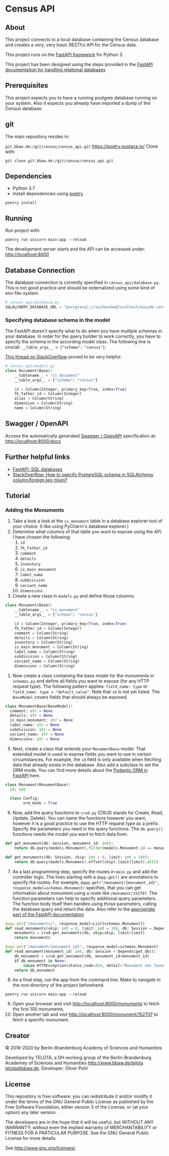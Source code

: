 # Census API

## About

This project connects to a local database containing the Census database and creates a very, very basic RESTful API for the Census data.

This project runs on the [FastAPI framework](https://fastapi.tiangolo.com/) for Python 3.

This project has been designed using the steps provided in the [FastAPI documentation for handling relational databases](https://fastapi.tiangolo.com/tutorial/sql-databases/)

## Prerequisites

This project expects you to have a running postgres database running on your system. Also it expects you already have imported a dump of the Census database.

## git

The main repository resides in:

`git.bbaw.de:/git/census/census_api.git`
https://poetry.eustace.io/
Clone with:

```console
git clone git.bbaw.de:/git/census/census_api.git
```

## Dependencies

* Python 3.7
* Install dependencies using [poetry](https://poetry.eustace.io/)

```console
poetry install
```

## Running

Run project with:

```console
poetry run uvicorn main:app --reload
```

The development server starts and the API can be accessed under: [http://localhost:8000](http://localhost:8000)

## Database Connection

The database connection is currently specified in `census_api/database.py`. This is not good practice and should be externalized using some kind of env-file-system.

```python
# census_api/database.py
SQLALCHEMY_DATABASE_URL = "postgresql://suchmaske@localhost/easydb-census"
```

### Specifying database schema in the model

The FastAPI doesn't specify what to do when you have multiple schemas in your database. In order for the query builder to work correctly, you have to specify the schema in the according model class. The following line is crucial: `__table_args__ = {"schema": "census"}`.

[This thread on StackOverflow](https://stackoverflow.com/questions/27003515/how-to-specify-postgresql-schema-in-sqlalchemy-column-foreign-key-mixin) proved to be very helpful.

```python
# census_api/models.py
class Document(Base):
    __tablename__ = "cs_document"
    __table_args__ = {"schema": "census"}

    id = Column(Integer, primary_key=True, index=True)
    fk_father_id = Column(Integer)
    alias = Column(String)
    dimension = Column(String)
    name = Column(String)
```

## Swagger / OpenAPI

Access the automatically generated [Swagger / OpenAPI](https://swagger.io/) specification at: [http://localhost:8000/docs](http://localhost:8000/docs)

## Further helpful links

* [FastAPI: SQL databases](https://fastapi.tiangolo.com/tutorial/sql-databases/)
* [StackOverflow: How to specify PostgreSQL schema in SQLAlchemy column/foreign key mixin?](https://stackoverflow.com/questions/27003515/how-to-specify-postgresql-schema-in-sqlalchemy-column-foreign-key-mixin)

## Tutorial

### Adding the Monuments

1. Take a look a look at the `cs_monument` table in a database explorer tool of your choice. (I like using PyCharm's database explorer.)
2. Determine what columns of that table you want to expose using the API. I have chosen the following:
   1. `id`
   2. `fk_father_id`
   3. `comment`
   4. `details`
   5. `inventory`
   6. `is_main_monument`
   7. `label_name`
   8. `subdivision`
   9. `variant_name`
   10. `dimensions`
3. Create a new class in `models.py` and define those columns:
```python
class Monument(Base):
    __tablename__ = "cs_monument"
    __table_args__ = {"schema": "census"}

    id = Column(Integer, primary_key=True, index=True)
    fk_father_id = Column(Integer)
    comment = Column(String)
    details = Column(String)
    inventory = Column(String)
    is_main_monument = Column(String)
    label_name = Column(String)
    subdivision = Column(String)
    variant_name = Column(String)
    dimensions = Column(String)
```
1. Now create a class containing the base model for the monuments in `schemas.py` and define all fields you want to expose (for any HTTP request type). The following pattern applies: `field_name: type` or `field_name: type = "default_value"`. Note that `id` is not yet listed. The `BaseModel` covers fields that should always be exposed.
```python
class MonumentBase(BaseModel):
  comment: str = None
  details: str = None
  is_main_monument: str = None
  label_name: str = None
  subdivision: str = None
  variant_name: str = None
  dimensions: str = None
```
5. Next, create a class that extends your `MonumentBase` model. That extended model is used to expose fields you want to use in certain circumstances. For example, the `id` field is only available when fetching data that already exists in the database. Also add a subclass to set the ORM mode. You can find more details about the [Pydantic ORM in FastAPI](https://fastapi.tiangolo.com/tutorial/sql-databases/#use-pydantics-orm_mode) here.
```python
class Monument(MonumentBase):
  id: int

  class Config:
        orm_mode = True
```
6. Now, add the query functions to `crud.py` (CRUD stands for Create, Read, Update, Delete). You can name the functions however you want, however it is a good practice to use the HTTP request type as a prefix. Specify the parameters you need in the query functions. The `db.query()` functions needs the model you want to fetch data from.
```python
def get_monument(db: Session, monument_id: int):
    return db.query(models.Monument).filter(models.Monument.id == monument_id).first()

def get_monuments(db: Session, skip: int = 0, limit: int = 100):
    return db.query(models.Monument).offset(skip).limit(limit).all()
```
7. As a last programming step, specify the routes in `main.py` and add the controller logic. The lines starting with a `@app.get()` are annotations to specify the routes. For example, `@app.get("/monument/{monument_id}", response_model=schemas.Monument)` specifies, that you can get information about monument using a route like `/monument/152707`. The function parameters can help to specify additional query parameters. The function body itself then handles using those parameters, calling the database query and return the data. Also refer to the [appropriate part of the FastAPI documentation](https://fastapi.tiangolo.com/tutorial/sql-databases/#create-your-fastapi-path-operations)
```python
@app.get("/monuments/", response_model=List[schemas.Monument])
def read_monuments(skip: int = 0, limit: int = 100, db: Session = Depends(get_db)):
    monuments = crud.get_monuments(db, skip=skip, limit=limit)
    return monuments

@app.get("/monument/{monument_id}", response_model=schemas.Monument)
def read_monument(monument_id: int, db: Session = Depends(get_db)):
    db_monument = crud.get_monument(db, monument_id=monument_id)
    if db_monument is None:
        raise HTTPException(status_code=404, detail="Monument not found")
    return db_monument
```
8. As a final step, run the app from the command line. Make to navigate in the root directory of the project beforehand.
```console
poetry run uvicorn main:app --reload
```
9. Open your browser and visit <http://localhost:8000/monuments> to fetch the first 100 monuments.
10. Open another tab and visit <http://localhost:8000/monument/152707> to fetch a specific monument.

## Creator

© 2018-2020 by Berlin-Brandenburg Academy of Sciences and Humanities

Developed by TELOTA, a DH working group of the Berlin-Brandenburg Academey of Sciences and Humanities http://www.bbaw.de/telota telota@bbaw.de. Developer: Oliver Pohl

## License

This repository is free software: you can redistribute it and/or modify it under the terms of the GNU General Public License as published by the Free Software Foundation, either version 3 of the License, or (at your option) any later version.

The developers are in the hope that it will be useful, but WITHOUT ANY WARRANTY; without even the implied warranty of MERCHANTABILITY or FITNESS FOR A PARTICULAR PURPOSE. See the GNU General Public License for more details.

See http://www.gnu.org/licenses/.
